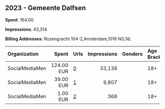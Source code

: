 ## 2023 - Gemeente Dalfsen 
**Spent**: 164.00

**Impressions**: 43,314

**Billing Addresses**: Rozengracht 104-2,Amsterdam,1016 NG,NL

|Organization|Spent|Urls|Impressions|Genders|Age Brackets|Country Codes|
|:---|---:|:---|---:|:---|:---|:---|
|SocialMediaMen|124.00 EUR|[0](https://www.snap.com/political-ads/asset/af16a67f99230bee08d7559f223088c8c32885c68b882016f446ae1943ab27ff?mediaType=mov)|33,139||18+|netherlands|
|SocialMediaMen|39.00 EUR|[1](https://www.snap.com/political-ads/asset/48841b446b47951e45cbea5d60c58db782511482f55ec40719b8a06c956e1b58?mediaType=mov)|9,807||18+|netherlands|
|SocialMediaMen|1.00 EUR|[2](https://www.snap.com/political-ads/asset/ba5ae49f9f48303890f9f242c8c12312942e25c5038d9a66c0f010366375e453?mediaType=mov)|368||18+|netherlands|
